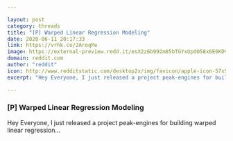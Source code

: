 ```yaml
---

layout: post
category: threads
title: "[P] Warped Linear Regression Modeling"
date: 2020-06-11 20:17:33
link: https://vrhk.co/2AroqPe
image: https://external-preview.redd.it/esX2z6b992m85bTGYxUpdO58x6E6KDVur5tbcvBAEq8.jpg?width=400&height=209.42408377&auto=webp&crop=400:209.42408377,smart&s=fdc2316f6376fff8d40e79c46d8f7ea5cdbbafc8
domain: reddit.com
author: "reddit"
icon: http://www.redditstatic.com/desktop2x/img/favicon/apple-icon-57x57.png
excerpt: "Hey Everyone, I just released a project peak-engines for building warped linear regression..."

---
```


### [P] Warped Linear Regression Modeling

Hey Everyone, I just released a project peak-engines for building warped linear regression...